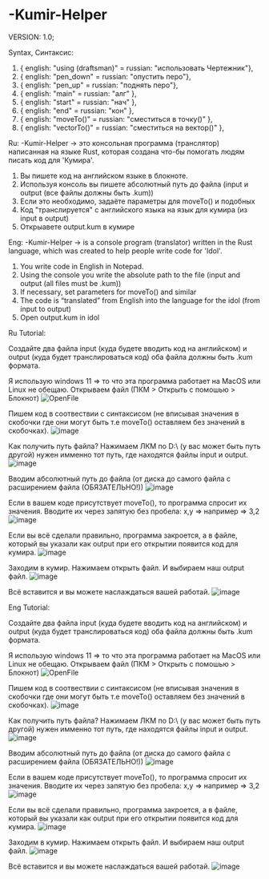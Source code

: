 # -Kumir-Helper
VERSION: 1.0;


Syntax, Синтаксис: 
  1) { english: "using (draftsman)" = russian: "использовать Чертежник"},
  2) { english: "pen_down" = russian: "опустить перо"},
  3) { english: "pen_up" = russian: "поднять перо"},
  4) { english: "main" = russian: "алг" },
  5) { english: "start" = russian: "нач" },
  6) { english: "end" = russian: "кон" },
  7) { english: "moveTo()" = russian: "сместиться в точку()" },
  8) { english: "vectorTo()" = russian: "сместиться на вектор()" },

Ru:
-Kumir-Helper -> это консольная программа (транслятор) написанная на языке Rust, которая создана что-бы помогать людям писать код для 'Кумира'.
  1) Вы пишете код на английском языке в блокноте.
  2) Используя консоль вы пишете абсолютный путь до файла (input и output (все файлы должны быть .kum))
  3) Если это необходимо, задаёте параметры для moveTo() и подобных
  4) Код "транслируется" с английского языка на язык для кумира (из input в output)
  5) Открыавете output.kum в кумире
     
Eng:
-Kumir-Helper -> is a console program (translator) written in the Rust language, which was created to help people write code for 'Idol'.
  1) You write code in English in Notepad.
  2) Using the console you write the absolute path to the file (input and output (all files must be .kum))
  3) If necessary, set parameters for moveTo() and similar
  4) The code is “translated” from English into the language for the idol (from input to output)
  5) Open output.kum in idol

Ru Tutorial:

Создайте два файла input (куда будете вводить код на английском) и output (куда будет транслироваться код) оба файла должны быть .kum формата.

Я использую windows 11 => то что эта программа работает на MacOS или Linux не обещаю.
Открываем файл (ПКМ > Открыть с помошью > Блокнот)
![OpenFile](https://github.com/Gvinses/-Kumir-Helper/assets/158508670/c14cdcff-2489-4617-9854-3b382d8af488)

Пишем код в соотвествии с синтаксисом (не вписывая значения в скобочки где они могут быть т.е moveTo() оставляем без значений в скобочках).
![image](https://github.com/Gvinses/-Kumir-Helper/assets/158508670/bf9442cd-d457-4956-b2f4-c998e72cebc7)

Как получить путь файла? Нажимаем ЛКМ по D:\\ (у вас может быть путь другой) нужен имменно тот путь, где находятся файлы input и output.
![image](https://github.com/Gvinses/-Kumir-Helper/assets/158508670/7b61a593-e2dc-46c3-82c3-1356f0570bdb)

Вводим абсолютный путь до файла (от диска до самого файла с расширением файла (ОБЯЗАТЕЛЬНО!)) 
![image](https://github.com/Gvinses/-Kumir-Helper/assets/158508670/c495a03b-57bb-4efd-ba69-9d47199c4471)

Если в вашем коде присутствует moveTo(), то программа спросит их значения. Вводите их через запятую без пробела: x,y => например => 3,2
![image](https://github.com/Gvinses/-Kumir-Helper/assets/158508670/170286f2-bc44-48f7-95f2-d7c630ebeb64)

Если вы всё сделали правильно, программа закроется, а в файле, который вы указали как output при его открытии появится код для кумира.
![image](https://github.com/Gvinses/-Kumir-Helper/assets/158508670/463adcfc-b3b4-43af-adb4-259102e1a38d)

Заходим в кумир. Нажимаем открыть файл. И выбираем наш output файл.
![image](https://github.com/Gvinses/-Kumir-Helper/assets/158508670/97fc2bee-e523-4477-b5da-b1f7a02237dd)

Всё вставится и вы можете наслаждаться вашей работай.
![image](https://github.com/Gvinses/-Kumir-Helper/assets/158508670/f77c929d-f28e-4755-9f5b-869e53aac7e2)



Eng Tutorial:

Создайте два файла input (куда будете вводить код на английском) и output (куда будет транслироваться код) оба файла должны быть .kum формата.

Я использую windows 11 => то что эта программа работает на MacOS или Linux не обещаю.
Открываем файл (ПКМ > Открыть с помошью > Блокнот)
![OpenFile](https://github.com/Gvinses/-Kumir-Helper/assets/158508670/c14cdcff-2489-4617-9854-3b382d8af488)

Пишем код в соотвествии с синтаксисом (не вписывая значения в скобочки где они могут быть т.е moveTo() оставляем без значений в скобочках).
![image](https://github.com/Gvinses/-Kumir-Helper/assets/158508670/bf9442cd-d457-4956-b2f4-c998e72cebc7)

Как получить путь файла? Нажимаем ЛКМ по D:\\ (у вас может быть путь другой) нужен имменно тот путь, где находятся файлы input и output.
![image](https://github.com/Gvinses/-Kumir-Helper/assets/158508670/7b61a593-e2dc-46c3-82c3-1356f0570bdb)

Вводим абсолютный путь до файла (от диска до самого файла с расширением файла (ОБЯЗАТЕЛЬНО!)) 
![image](https://github.com/Gvinses/-Kumir-Helper/assets/158508670/c495a03b-57bb-4efd-ba69-9d47199c4471)

Если в вашем коде присутствует moveTo(), то программа спросит их значения. Вводите их через запятую без пробела: x,y => например => 3,2
![image](https://github.com/Gvinses/-Kumir-Helper/assets/158508670/170286f2-bc44-48f7-95f2-d7c630ebeb64)

Если вы всё сделали правильно, программа закроется, а в файле, который вы указали как output при его открытии появится код для кумира.
![image](https://github.com/Gvinses/-Kumir-Helper/assets/158508670/463adcfc-b3b4-43af-adb4-259102e1a38d)

Заходим в кумир. Нажимаем открыть файл. И выбираем наш output файл.
![image](https://github.com/Gvinses/-Kumir-Helper/assets/158508670/97fc2bee-e523-4477-b5da-b1f7a02237dd)

Всё вставится и вы можете наслаждаться вашей работай.
![image](https://github.com/Gvinses/-Kumir-Helper/assets/158508670/f77c929d-f28e-4755-9f5b-869e53aac7e2)
